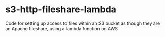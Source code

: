 # s3-http-fileshare-lambda
Code for setting up access to files within an S3 bucket as though they are an Apache fileshare, using a lambda function on AWS
